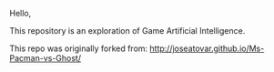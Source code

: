 Hello,

This repository is an exploration of Game Artificial Intelligence.

This repo was originally forked from: http://joseatovar.github.io/Ms-Pacman-vs-Ghost/
